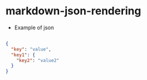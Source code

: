 # markdown-json-rendering

- Example of json

```json

{
  "key": "value",
  "key1": {
    "key2": "value2"
  }
}

```
